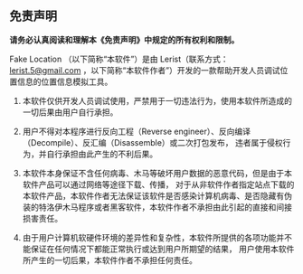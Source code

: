 ## 免责声明

**请务必认真阅读和理解本《免责声明》中规定的所有权利和限制。**

Fake Location （以下简称“本软件”）是由 Lerist（联系方式：lerist.5@gmail.com ，以下简称“本软件作者”）开发的一款帮助开发人员调试位置信息的位置信息模拟工具。

1. 本软件仅供开发人员调试使用，严禁用于一切违法行为，使用本软件所造成的一切后果由用户自行承担。

2. 用户不得对本程序进行反向工程（Reverse engineer）、反向编译（Decompile）、反汇编（Disassemble）或二次打包发布， 违者属于侵权行为，并自行承担由此产生的不利后果。

3. 本软件本身保证不含任何病毒、木马等破坏用户数据的恶意代码，但是由于本软件产品可以通过网络等途径下载、传播， 对于从非软件作者指定站点下载的本软件产品，本软件作者无法保证该软件是否感染计算机病毒、是否隐藏有伪装的特洛伊木马程序或者黑客软件，本软件作者不承担由此引起的直接和间接损害责任。
4. 由于用户计算机软硬件环境的差异性和复杂性，本软件所提供的各项功能并不能保证在任何情况下都能正常执行或达到用户所期望的结果， 用户使用本软件所产生的一切后果，本软件作者不承担任何责任。